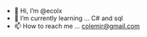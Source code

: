 - 👋 Hi, I’m @ecolx
- 🌱 I’m currently learning ... C# and sql
- 📫 How to reach me ... colemir@gmail.com



<!---
ecolx/ecolx is a ✨ special ✨ repository because its `README.md` (this file) appears on your GitHub profile.
You can click the Preview link to take a look at your changes.
--->
